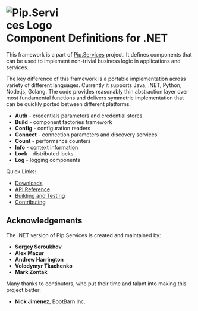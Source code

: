 # <img src="https://github.com/pip-services3/pip-services3/raw/master/design/Logo.png" alt="Pip.Services Logo" style="max-width:30%"> <br/> Component Definitions for .NET

This framework is a part of [Pip.Services](https://github.com/pip-services3/pip-services3) project.
It defines components that can be used to implement non-trivial business logic in applications and services.

The key difference of this framework is a portable implementation across variety of different languages. 
Currently it supports Java, .NET, Python, Node.js, Golang. The code provides reasonably thin abstraction layer 
over most fundamental functions and delivers symmetric implementation that can be quickly ported between different platforms.

- **Auth** - credentials parameters and credential stores
- **Build** - component factories framework
- **Config** - configuration readers
- **Connect** - connection parameters and discovery services
- **Count** - performance counters
- **Info** - context information
- **Lock** - distributed locks
- **Log** - logging components

Quick Links:

* [Downloads](https://github.com/pip-services3-dotnet/pip-services3-components-dotnet/blob/master/doc/Downloads.md)
* [API Reference](https://rawgit.com/pip-services3-dotnet/pip-services3-components-dotnet/master/doc/api/index.html)
* [Building and Testing](https://github.com/pip-services3-dotnet/pip-services3-components-dotnet/blob/master/doc/Development.md)
* [Contributing](https://github.com/pip-services3-dotnet/pip-services3-components-dotnet/blob/master/doc/Development.md/#contrib)

## Acknowledgements

The .NET version of Pip.Services is created and maintained by:
- **Sergey Seroukhov**
- **Alex Mazur**
- **Andrew Harrington**
- **Volodymyr Tkachenko**
- **Mark Zontak**

Many thanks to contibutors, who put their time and talant into making this project better:
- **Nick Jimenez**, BootBarn Inc.